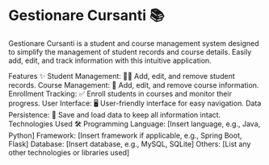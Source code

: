 # Gestionare Cursanti 📚
Gestionare Cursanti is a student and course management system designed to simplify the management of student records and course details. Easily add, edit, and track information with this intuitive application.

Features ✨
Student Management: 🧑‍🎓 Add, edit, and remove student records.
Course Management: 📘 Add, edit, and remove course information.
Enrollment Tracking: ✅ Enroll students in courses and monitor their progress.
User Interface: 🖥️ User-friendly interface for easy navigation.
Data Persistence: 💾 Save and load data to keep all information intact.
Technologies Used 🛠️
Programming Language: [Insert language, e.g., Java, Python]
Framework: [Insert framework if applicable, e.g., Spring Boot, Flask]
Database: [Insert database, e.g., MySQL, SQLite]
Others: [List any other technologies or libraries used]

